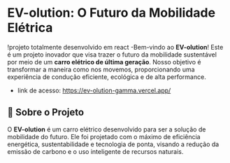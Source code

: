 # EV-olution: O Futuro da Mobilidade Elétrica
!projeto totalmente desenvolvido em react
-Bem-vindo ao **EV-olution**! Este é um projeto inovador que visa trazer o futuro da mobilidade sustentável por meio de um **carro elétrico de última geração**. Nosso objetivo é transformar a maneira como nos movemos, proporcionando uma experiência de condução eficiente, ecológica e de alta performance.

- link de acesso: https://ev-olution-gamma.vercel.app/

## 🚗 Sobre o Projeto

O **EV-olution** é um carro elétrico desenvolvido para ser a solução de mobilidade do futuro. Ele foi projetado com o máximo de eficiência energética, sustentabilidade e tecnologia de ponta, visando a redução da emissão de carbono e o uso inteligente de recursos naturais.

